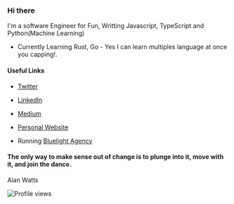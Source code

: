 ### Hi there 
I'm a software Engineer for Fun, Writting  Javascript, TypeScript and Python(Machine Learning)

- Currently Learning Rust, Go - Yes I can learn multiples language at once you capping!. 

#### Useful Links
- [Twitter](https://twitter.com/feezyhendrix)
- [LinkedIn](https://www.linkedin.com/in/feezyhendrix/)
- [Medium](https://medium.com/@hafeezraheem)
- [Personal Website](https://feezyhendrix.github.io/)

- Running [Bluelight Agency](http://bluelight.com.ng/)


#### The only way to make sense out of change is to plunge into it, move with it, and join the dance. 
Alan Watts


![Profile views](https://gpvc.arturio.dev/[FeezyHendrix])
